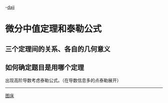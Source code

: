 -[daji](#微分中值定理和泰勒公式)

# 微分中值定理和泰勒公式  <!-- omit in toc --> 

## 三个定理间的关系、各自的几何意义

## 如何确定题目是用哪个定理

出现高阶导数考虑泰勒公式。（在导数信息多的点泰勒展开）



***


[图床](https://imgchr.com/)
